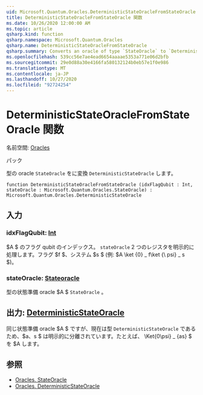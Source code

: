 ```yaml
---
uid: Microsoft.Quantum.Oracles.DeterministicStateOracleFromStateOracle
title: DeterministicStateOracleFromStateOracle 関数
ms.date: 10/26/2020 12:00:00 AM
ms.topic: article
qsharp.kind: function
qsharp.namespace: Microsoft.Quantum.Oracles
qsharp.name: DeterministicStateOracleFromStateOracle
qsharp.summary: Converts an oracle of type `StateOracle` to `DeterministicStateOracle`.
ms.openlocfilehash: 539cc56e7ae4ead6654aaaae5353a771e06d2bfb
ms.sourcegitcommit: 29e0d88a30e4166fa580132124b0eb57e1f0e986
ms.translationtype: MT
ms.contentlocale: ja-JP
ms.lasthandoff: 10/27/2020
ms.locfileid: "92724254"
---
```

# <a name="deterministicstateoraclefromstateoracle-function"></a>DeterministicStateOracleFromStateOracle 関数

名前空間: [Oracles](xref:Microsoft.Quantum.Oracles)

パック [](https://nuget.org/packages/)


型の oracle `StateOracle` をに変換 `DeterministicStateOracle` します。

```qsharp
function DeterministicStateOracleFromStateOracle (idxFlagQubit : Int, stateOracle : Microsoft.Quantum.Oracles.StateOracle) : Microsoft.Quantum.Oracles.DeterministicStateOracle
```


## <a name="input"></a>入力

### <a name="idxflagqubit--int"></a>idxFlagQubit: [Int](xref:microsoft.quantum.lang-ref.int)

$A $ のフラグ qubit のインデックス。 `stateOracle` 2 つのレジスタを明示的に処理します。フラグ $f $、システム $s $ (例: $A \ket {0} \_ f\ket {\ psi} \_ s $)。


### <a name="stateoracle--stateoracle"></a>stateOracle: [Stateoracle](xref:Microsoft.Quantum.Oracles.StateOracle)

型の状態準備 oracle $A $ `StateOracle` 。



## <a name="output--deterministicstateoracle"></a>出力: [DeterministicStateOracle](xref:Microsoft.Quantum.Oracles.DeterministicStateOracle)

同じ状態準備 oracle $A $ ですが、現在は型 `DeterministicStateOracle` であるため、$a、s $ は明示的に分離されています。たとえば、 \Ket{0\psi} \_ {as} $ を $A します。

## <a name="see-also"></a>参照

- [Oracles. StateOracle](xref:Microsoft.Quantum.Oracles.StateOracle)
- [Oracles. DeterministicStateOracle](xref:Microsoft.Quantum.Oracles.DeterministicStateOracle)